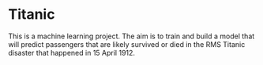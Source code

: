 # Titanic
This is a machine learning project. The aim is to train and build a model that will predict passengers that are likely survived or died in the RMS Titanic disaster that happened in 15 April 1912.

